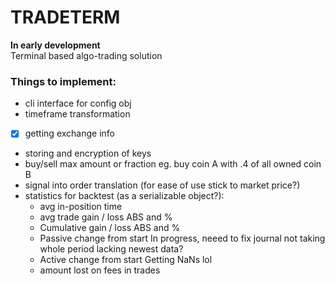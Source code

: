 # TRADETERM
**In early development**\
Terminal based algo-trading solution

### Things to implement:
- cli interface for config obj
- timeframe transformation
-[x] getting exchange info 
- storing and encryption of keys
- buy/sell max amount or fraction eg. buy coin A with .4 of all owned coin B
- signal into order translation (for ease of use stick to market price?)
- statistics for backtest (as a serializable object?):
	- avg in-position time
	- avg trade gain / loss ABS and %
	- Cumulative gain / loss ABS and %
	- Passive change from start
		In progress, neeed to fix journal not taking whole period lacking newest data?
	- Active change from start
		Getting NaNs lol
	- amount lost on fees in trades


